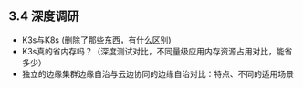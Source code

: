 ## 3.4 深度调研

* K3s与K8s \(删除了那些东西，有什么区别\)
* K3s真的省内存吗？（深度测试对比，不同量级应用内存资源占用对比，能省多少）
* 独立的边缘集群边缘自治与云边协同的边缘自治对比：特点、不同的适用场景